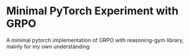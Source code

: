 # Minimal PyTorch Experiment with GRPO

A minimal pytorch implementation of GRPO with reasoning-gym library, mainly for my own understanding